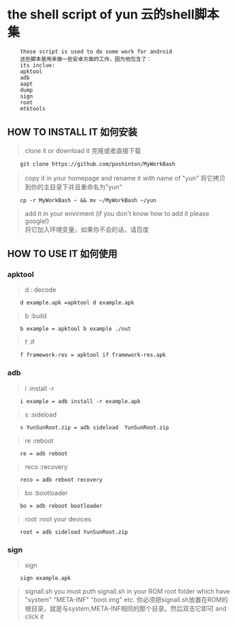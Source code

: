 the shell script of yun   云的shell脚本集
====== 
		those script is used to do some work for android
		这些脚本是用来做一些安卓方面的工作，因为他包含了：
		its inclue:
		apktool
		adb 
		aapt 
		dump 
		sign
		root
		mtktools

HOW TO INSTALL IT 如何安装
---------
> clone it or download it    克隆或者直接下载

		git clone https://github.com/poshinton/MyWorkBash

> copy it in your homepage and rename it with name of "yun"  将它拷贝到你的主目录下并且重命名为"yun"

		cp -r MyWorkBash ~ && mv ~/MyWorkBash ~/yun

> add it in your envirment (if you don't know how to add it please google!)   
将它加入环境变量，如果你不会的话，请百度

HOW TO USE IT 如何使用
------
### apktool
> d  : decode

		d example.apk =apktool d example.apk

> b   :build

		b example = apktool b example ./out

> f   :if

		f framework-res = apktool if framework-res.apk

### adb
> i 	:install -r		

		i example = adb install -r example.apk

> s    :sideload

		s YunSunRoot.zip = adb sideload  YunSunRoot.zip

> re   :reboot

		re = adb reboot

> reco   :recovery

		reco = adb reboot recovery

> bo  		:bootloader

		bo = adb reboot bootloader

> root 		:root your devices

		root = adb sideload YunSunRoot.zip

### sign
> sign   

		sign example.apk

>signall.sh
> you must puth signall.sh in your ROM  root folder which have "system" "META-INF"  "boot.img" etc.
> 你必须把signall.sh放置在ROM的根目录，就是与system,META-INF相同的那个目录。然后双击它即可
> and click it




